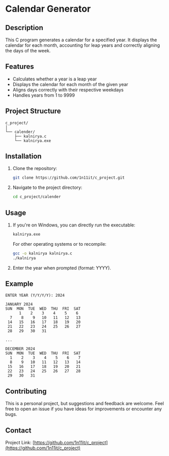 # Calendar Generator

## Description
This C program generates a calendar for a specified year. It displays the calendar for each month, accounting for leap years and correctly aligning the days of the week.

## Features
- Calculates whether a year is a leap year
- Displays the calendar for each month of the given year
- Aligns days correctly with their respective weekdays
- Handles years from 1 to 9999

## Project Structure
```
c_project/
│
└── calender/
    ├── kalnirya.c
    └── kalnirya.exe
```

## Installation
1. Clone the repository:
   ```sh
   git clone https://github.com/1n11it/c_project.git
   ```
2. Navigate to the project directory:
   ```sh
   cd c_project/calender
   ```

## Usage
1. If you're on Windows, you can directly run the executable:
   ```sh
   kalnirya.exe
   ```

   For other operating systems or to recompile:
   ```sh
   gcc -o kalnirya kalnirya.c
   ./kalnirya
   ```

2. Enter the year when prompted (format: YYYY).

## Example
```
ENTER YEAR (Y/Y/Y/Y): 2024

JANUARY 2024
SUN  MON  TUE  WED  THU  FRI  SAT
      1    2    3    4    5    6
  7    8    9   10   11   12   13
 14   15   16   17   18   19   20
 21   22   23   24   25   26   27
 28   29   30   31

...

DECEMBER 2024
SUN  MON  TUE  WED  THU  FRI  SAT
  1    2    3    4    5    6    7
  8    9   10   11   12   13   14
 15   16   17   18   19   20   21
 22   23   24   25   26   27   28
 29   30   31
```

## Contributing
This is a personal project, but suggestions and feedback are welcome. Feel free to open an issue if you have ideas for improvements or encounter any bugs.

## Contact
Project Link: [https://github.com/1n11it/c_project](https://github.com/1n11it/c_project)
